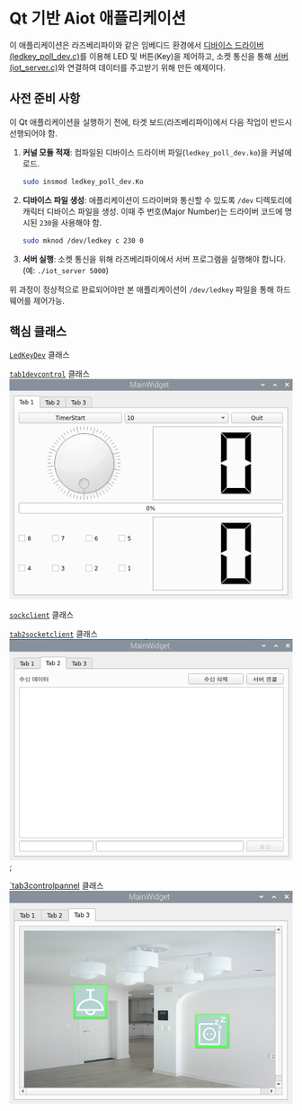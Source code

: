 # Qt 기반 Aiot 애플리케이션

이 애플리케이션은 라즈베리파이와 같은 임베디드 환경에서 [디바이스 드라이버(ledkey_poll_dev.c)](https://github.com/KimMS-99/IntelAISW_LinuxBsp/tree/main/p432_ledkey_poll)를 이용해 LED 및 버튼(Key)을 제어하고, 소켓 통신을 통해 [서버(iot_server.c)](https://github.com/KimMS-99/C_CPP/blob/main/Tcp%3AIp/IotServer/iot_server.c)와 연결하여 데이터를 주고받기 위해 만든 예제이다.

## 사전 준비 사항

이 Qt 애플리케이션을 실행하기 전에, 타겟 보드(라즈베리파이)에서 다음 작업이 반드시 선행되어야 함.

1.  **커널 모듈 적재**: 컴파일된 디바이스 드라이버 파일(`ledkey_poll_dev.ko`)을 커널에 로드.
    ```bash
    sudo insmod ledkey_poll_dev.Ko
    ```

2.  **디바이스 파일 생성**: 애플리케이션이 드라이버와 통신할 수 있도록 `/dev` 디렉토리에 캐릭터 디바이스 파일을 생성. 이때 주 번호(Major Number)는 드라이버 코드에 명시된 `230`을 사용해야 함.
    ```bash
    sudo mknod /dev/ledkey c 230 0
    ```

3.  **서버 실행**: 소켓 통신을 위해 라즈베리파이에서 서버 프로그램을 실행해야 합니다. (예: `./iot_server 5000`)

위 과정이 정상적으로 완료되어야만 본 애플리케이션이 `/dev/ledkey` 파일을 통해 하드웨어를 제어가능.

## 핵심 클래스

[`LedKeyDev`](../../docs/Markdown/) 클래스

[`tab1devcontrol`](../../docs/Markdown/tab1.md) 클래스<br>
![tab1](../../docs/Img/Aiot_Tab1.png)

[`sockclient`](../../docs/Markdown/sockclient.md) 클래스<br>

[`tab2socketclient`](../../docs/Markdown/tab2.md) 클래스<br>
![tab2](../../docs/Img/Aiot_Tab2.png);

[`tab3controlpannel](../../docs/Markdown/tab3.md) 클래스 <br>
![tab3](../../docs/Img/Aiot_Tab3.png)